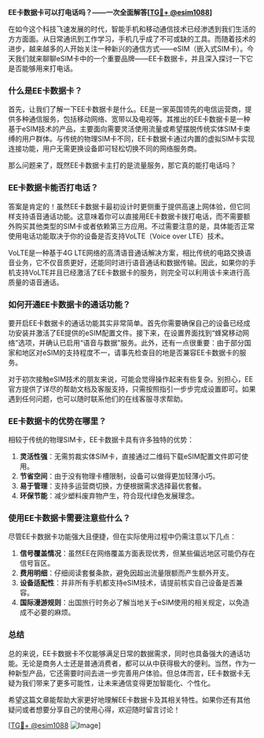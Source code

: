 **EE卡数据卡可以打电话吗？——一次全面解答[[TG💪+ @esim1088](https://t.me/s/esim1088)]**

在如今这个科技飞速发展的时代，智能手机和移动通信技术已经渗透到我们生活的方方面面。从日常通讯到工作学习，手机几乎成了不可或缺的工具。而随着技术的进步，越来越多的人开始关注一种新兴的通信方式——eSIM（嵌入式SIM卡）。今天我们就来聊聊eSIM卡中的一个重要品牌——EE卡数据卡，并且深入探讨一下它是否能够用来打电话。

### 什么是EE卡数据卡？

首先，让我们了解一下EE卡数据卡是什么。EE是一家英国领先的电信运营商，提供多种通信服务，包括移动网络、宽带以及电视等。其推出的EE卡数据卡是一种基于eSIM技术的产品，主要面向需要灵活使用流量或希望摆脱传统实体SIM卡束缚的用户群体。与传统的物理SIM卡不同，EE卡数据卡通过内置的虚拟SIM卡实现连接功能，用户无需更换设备即可轻松切换不同的网络服务商。

那么问题来了，既然EE卡数据卡主打的是流量服务，那它真的能打电话吗？

### EE卡数据卡能否打电话？

答案是肯定的！虽然EE卡数据卡最初设计时更侧重于提供高速上网体验，但它同样支持语音通话功能。这意味着你可以直接用EE卡数据卡拨打电话，而不需要额外购买其他类型的SIM卡或者依赖第三方应用。不过需要注意的是，具体能否正常使用电话功能取决于你的设备是否支持VoLTE（Voice over LTE）技术。

VoLTE是一种基于4G LTE网络的高清语音通话解决方案，相比传统的电路交换语音业务，它不仅音质更好，还能同时进行语音通话和数据传输。因此，如果你的手机支持VoLTE并且已经激活了EE卡数据卡的服务，则完全可以利用该卡来进行高质量的语音通话。

### 如何开通EE卡数据卡的通话功能？

要开启EE卡数据卡的通话功能其实非常简单。首先你需要确保自己的设备已经成功安装并激活了EE提供的eSIM配置文件。接下来，在设置界面找到“蜂窝移动网络”选项，并确认已启用“语音与数据”服务。此外，还有一点很重要：由于部分国家和地区对eSIM的支持程度不一，请事先检查目的地是否兼容EE卡数据卡的服务。

对于初次接触eSIM技术的朋友来说，可能会觉得操作起来有些复杂。别担心，EE官方提供了详尽的帮助文档及客服支持，只需按照指引一步步完成设置即可。如果遇到任何问题，也可以随时联系他们的在线客服寻求帮助。

### EE卡数据卡的优势在哪里？

相较于传统的物理SIM卡，EE卡数据卡具有许多独特的优势：

1. **灵活性强**：无需剪裁实体SIM卡，直接通过二维码下载eSIM配置文件即可使用。
2. **节省空间**：由于没有物理卡槽限制，设备可以做得更加轻薄小巧。
3. **易于管理**：支持多运营商切换，方便根据需求选择最优套餐。
4. **环保节能**：减少塑料废弃物产生，符合现代绿色发展理念。

### 使用EE卡数据卡需要注意些什么？

尽管EE卡数据卡功能强大且便捷，但在实际使用过程中仍需注意以下几点：

1. **信号覆盖情况**：虽然EE在网络覆盖方面表现优秀，但某些偏远地区可能仍存在信号盲区。
2. **费用明细**：仔细阅读套餐条款，避免因超出流量限额而产生额外开支。
3. **设备适配性**：并非所有手机都支持eSIM技术，请提前核实自己设备是否兼容。
4. **国际漫游规则**：出国旅行时务必了解当地关于eSIM使用的相关规定，以免造成不必要的麻烦。

### 总结

总的来说，EE卡数据卡不仅能够满足日常的数据需求，同时也具备强大的通话功能。无论是商务人士还是普通消费者，都可以从中获得极大的便利。当然，作为一种新型产品，它还需要时间去进一步完善用户体验。但总体而言，EE卡数据卡无疑为我们带来了更多可能性，让未来通信变得更加智能化、个性化。

希望这篇文章能帮助大家更好地理解EE卡数据卡及其相关特性。如果你还有其他疑问或者想要分享自己的使用心得，欢迎随时留言讨论！

[[TG💪+ @esim1088](https://t.me/s/esim1088) ![Image](https://i.postimg.cc/4NQfJmqS/Snipaste-2025-05-13-00-14-12.png)]